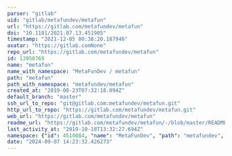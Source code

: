```yaml
---
parser: "gitlab"
uid: "gitlab/metafundev/metafun"
url: "https://gitlab.com/metafundev/metafun"
doi: "10.1101/2021.07.13.451905"
timestamp: "2021-12-05 00:38:20.187946"
avatar: "https://gitlab.comNone"
repo_url: "https://gitlab.com/metafundev/metafun"
id: 13950769
name: "metafun"
name_with_namespace: "MetaFunDev / metafun"
path: "metafun"
path_with_namespace: "metafundev/metafun"
created_at: "2019-08-23T07:32:18.094Z"
default_branch: "master"
ssh_url_to_repo: "git@gitlab.com:metafundev/metafun.git"
http_url_to_repo: "https://gitlab.com/metafundev/metafun.git"
web_url: "https://gitlab.com/metafundev/metafun"
readme_url: "https://gitlab.com/metafundev/metafun/-/blob/master/README.md"
last_activity_at: "2019-10-18T13:32:27.694Z"
namespace: {"id": 4510084, "name": "MetaFunDev", "path": "metafundev", "kind": "group", "full_path": "metafundev", "parent_id": null, "avatar_url": null, "web_url": "https://gitlab.com/groups/metafundev"}
date: "2024-09-07 14:23:32.426273"
---
```

